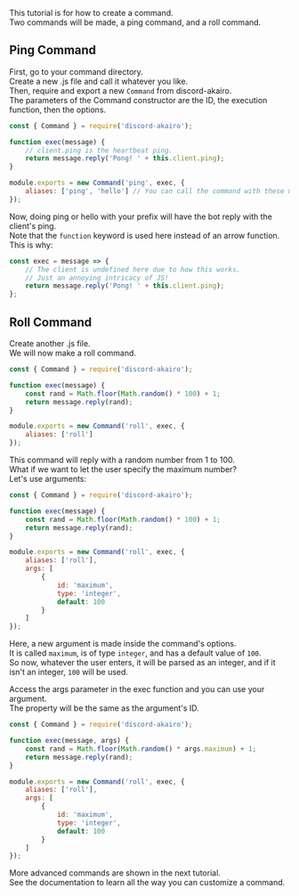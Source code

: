 This tutorial is for how to create a command.  
Two commands will be made, a ping command, and a roll command.  

## Ping Command

First, go to your command directory.  
Create a new .js file and call it whatever you like.  
Then, require and export a new `Command` from discord-akairo.  
The parameters of the Command constructor are the ID, the execution function, then the options.  

```js
const { Command } = require('discord-akairo');

function exec(message) {
    // client.ping is the heartbeat ping.
    return message.reply('Pong! ' + this.client.ping);
}

module.exports = new Command('ping', exec, {
    aliases: ['ping', 'hello'] // You can call the command with these names.
});
```

Now, doing ping or hello with your prefix will have the bot reply with the client's ping.   
Note that the `function` keyword is used here instead of an arrow function.  
This is why:  

```js
const exec = message => {
    // The client is undefined here due to how this works.
    // Just an annoying intricacy of JS!
    return message.reply('Pong! ' + this.client.ping);
};
```

## Roll Command

Create another .js file.  
We will now make a roll command.  

```js
const { Command } = require('discord-akairo');

function exec(message) {
    const rand = Math.floor(Math.random() * 100) + 1;
    return message.reply(rand);
}

module.exports = new Command('roll', exec, {
    aliases: ['roll']
});
```

This command will reply with a random number from 1 to 100.  
What if we want to let the user specify the maximum number?  
Let's use arguments:  

```js
const { Command } = require('discord-akairo');

function exec(message) {
    const rand = Math.floor(Math.random() * 100) + 1;
    return message.reply(rand);
}

module.exports = new Command('roll', exec, {
    aliases: ['roll'],
    args: [
        {
            id: 'maximum',
            type: 'integer',
            default: 100
        }
    ]
});
```

Here, a new argument is made inside the command's options.  
It is called `maximum`, is of type `integer`, and has a default value of `100`.  
So now, whatever the user enters, it will be parsed as an integer, and if it isn't an integer, `100` will be used.  

Access the args parameter in the exec function and you can use your argument.  
The property will be the same as the argument's ID.  

```js
const { Command } = require('discord-akairo');

function exec(message, args) {
    const rand = Math.floor(Math.random() * args.maximum) + 1;
    return message.reply(rand);
}

module.exports = new Command('roll', exec, {
    aliases: ['roll'],
    args: [
        {
            id: 'maximum',
            type: 'integer',
            default: 100
        }
    ]
});
```

More advanced commands are shown in the next tutorial.  
See the documentation to learn all the way you can customize a command.  
